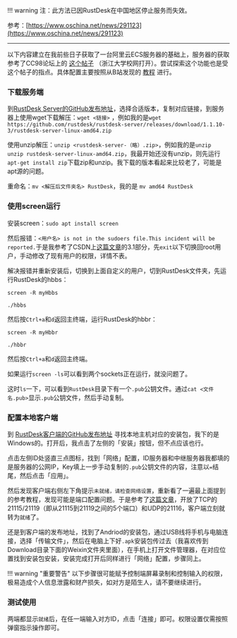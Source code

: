 !!! warning
    注：此方法已因RustDesk在中国地区停止服务而失效。

参考：[https://www.oschina.net/news/291123](https://www.oschina.net/news/291123)

---

以下内容建立在我前些日子获取了一台阿里云ECS服务器的基础上，服务器的获取参考了CC98论坛上的 [这个帖子](https://www.cc98.org/topic/5739105) （浙江大学校网打开）。尝试探索这个功能也是受这个帖子的指点。具体配置主要按照从B站发现的 [教程](https://www.mintimate.cn/2023/08/27/guideToHostRustDesk/) 进行。

### 下载服务端

到[RustDesk Server的GitHub发布地址](https://github.com/rustdesk/rustdesk-server/releases)，选择合适版本，复制对应链接，到服务器上使用wget下载解压：`wget <链接>` ，例如我的是`wget https://github.com/rustdesk/rustdesk-server/releases/download/1.1.10-3/rustdesk-server-linux-amd64.zip`

使用unzip解压：`unzip <rustdesk-server-（略）.zip>`，例如我的是`unzip unzip rustdesk-server-linux-amd64.zip`，我最开始还没有unzip，则先运行`apt-get install zip`下载zip和unzip。我下载的版本看起来比较老了，可能是apt源的问题。

重命名：`mv <解压后文件夹名> RustDesk`，我的是 `mv amd64 RustDesk`

### 使用screen运行

安装screen：`sudo apt install screen`

然后报错：`<用户名> is not in the sudoers file.This incident will be reported.`于是我参考了CSDN上[这篇文章](https://blog.csdn.net/qq_23327993/article/details/122063031)的3.1部分，先`exit`以下切换回root用户，手动修改了现有用户的权限，详情不表。

解决报错并重新安装后，切换到上面自定义的用户，切到RustDesk文件夹，先运行RustDesk的hbbs：
```shell
screen -R myHbbs

./hbbs
```
然后按`Ctrl+a`和`d`返回主终端，运行RustDesk的hbbr：
```shell
screen -R myHbbr

./hbbr
```

然后按`Ctrl+a`和`d`返回主终端。

如果运行`screen -ls`可以看到两个sockets正在运行，就没问题了。

这时`ls`一下，可以看到`RustDesk`目录下有一个`.pub`公钥文件。通过`cat <文件名.pub>`显示`.pub`公钥文件，然后手动复制。

### 配置本地客户端

到 [RustDesk客户端的GitHub发布地址](https://github.com/rustdesk/rustdesk/releases) 寻找本地主机对应的安装包，我下的是Windows的。打开后，我点击了左侧的「安装」按钮，但不点应该也行。

点击左侧ID处竖直三点图标，找到「网络」配置，ID服务器和中继服务器我都填的是服务器的公网IP，Key填上一步手动复制的`.pub`公钥文件的内容，注意以`=`结尾，然后点击「应用」。

然后发现客户端右侧左下角提示`未就绪，请检查网络设置`，重新看了一遍最上面提到的参考教程，发现可能是端口配置问题。于是参考了[这篇文章](https://developer.aliyun.com/article/1209367)，开放了TCP的21115/21119（即从21115到21119之间的5个端口）和UDP的21116，客户端立刻就转为`就绪`了。

还是到客户端的发布地址，找到了Andriod的安装包，通过USB线将手机与电脑连接，选择「传输文件」，然后在电脑上下好`.apk`安装包传过去（我喜欢传到Download目录下面的Weixin文件夹里面），在手机上打开文件管理器，在对应位置找到安装包安装，安装完成打开后同样进行「网络」配置，步骤同上。

!!! warning "重要警告"
    以下步骤很可能赋予控制端屏幕录制和控制输入的权限，极易造成个人信息泄露和财产损失，如对方是陌生人，请不要继续进行。

### 测试使用

两端都显示`就绪`后，在任一端输入对方ID，点击「连接」即可。权限设置仅需按照弹窗指示操作即可。




